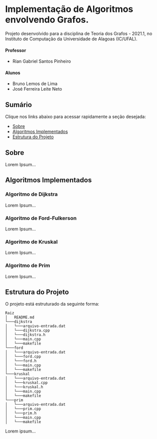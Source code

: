# Implementação de Algoritmos envolvendo Grafos.

Projeto desenvolvido para a disciplina de Teoria dos Grafos - 2021.1, no Instituto de Computação da Universidade de Alagoas (IC/UFAL).

#### Professor
- Rian Gabriel Santos Pinheiro

#### Alunos 
- Bruno Lemos de Lima
- José Ferreira Leite Neto

## Sumário

Clique nos links abaixo para acessar rapidamente a seção desejada:

- [Sobre](#sobre)
- [Algoritmos Implementados](#algoritmos-implementados)
- [Estrutura do Projeto](#estrutura-do-projeto)

## Sobre
Lorem Ipsum...

## Algoritmos Implementados

### Algoritmo de Dijkstra
Lorem Ipsum...

### Algoritmo de Ford-Fulkerson
Lorem Ipsum...

### Algoritmo de Kruskal
Lorem Ipsum...

### Algoritmo de Prim
Lorem Ipsum...

## Estrutura do Projeto

O projeto está estruturado da seguinte forma:

```
Raiz
│   README.md
└───dijkstra
│   └───arquivo-entrada.dat
│   └───dijkstra.cpp
│   └───dijkstra.h
│   └───main.cpp
│   └───makefile
└───ford
│   └───arquivo-entrada.dat
│   └───ford.cpp
│   └───ford.h
│   └───main.cpp
│   └───makefile
└───kruskal
│   └───arquivo-entrada.dat
│   └───kruskal.cpp
│   └───kruskal.h
│   └───main.cpp
│   └───makefile
└───prim
│   └───arquivo-entrada.dat
│   └───prim.cpp
│   └───prim.h
│   └───main.cpp
│   └───makefile
```

Lorem ipsum...
